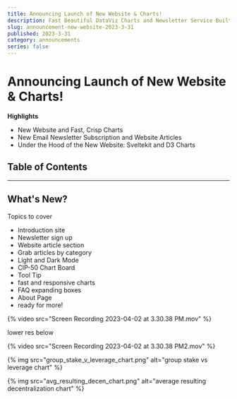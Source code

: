 ```yaml
---
title: Announcing Launch of New Website & Charts!
description: Fast Beautiful DataViz Charts and Newsletter Service Built on SvelteKit
slug: announcement-new-website-2023-3-31
published: 2023-3-31
category: announcements
series: false
---
```


# Announcing Launch of New Website & Charts!

**Highlights**
- New Website and Fast, Crisp Charts
- New Email Newsletter Subscription and Website Articles
- Under the Hood of the New Website: Sveltekit and D3 Charts

## Table of Contents

------------
## What's New?

Topics to cover

- Introduction site
- Newsletter sign up
- Website article section
- Grab articles by category
- Light and Dark Mode
- CIP-50 Chart Board
- Tool Tip
- fast and responsive charts
- FAQ expanding boxes
- About Page
- ready for more!

{% video src="Screen Recording 2023-04-02 at 3.30.38 PM.mov" %}

lower res below

{% video src="Screen Recording 2023-04-02 at 3.30.38 PM2.mov" %}


{% img src="group_stake_v_leverage_chart.png" alt="group stake vs leverage chart" %}

{% img src="avg_resulting_decen_chart.png" alt="average resulting decentralization chart" %}

